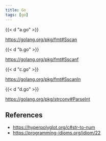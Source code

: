 ```yaml
---
title: Go
tags: [go]
---
```


{{< d "a.go" >}}

<https://golang.org/pkg/fmt#Sscan>

{{< d "b.go" >}}

<https://golang.org/pkg/fmt#Sscanf>

{{< d "c.go" >}}

<https://golang.org/pkg/fmt#Sscanln>

{{< d "d.go" >}}

<https://golang.org/pkg/strconv#ParseInt>

## References

- <https://hyperpolyglot.org/c#str-to-num>
- <https://programming-idioms.org/idiom/22>
